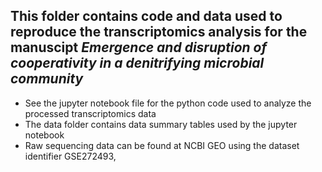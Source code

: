 ## This folder contains code and data used to reproduce the transcriptomics analysis for the manuscipt *Emergence and disruption of cooperativity in a denitrifying microbial community*
* See the jupyter notebook file for the python code used to analyze the processed transcriptomics data
* The data folder contains data summary tables used by the jupyter notebook
* Raw sequencing data can be found at NCBI GEO using the dataset identifier GSE272493,
